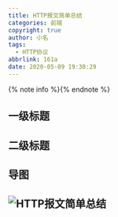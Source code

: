 ```yaml
---
title: HTTP报文简单总结
categories: 前端
copyright: true
author: 小名
tags:
  - HTTP协议
abbrlink: 161a
date: 2020-05-09 19:30:29
---
```


{% note info %}{% endnote %}

<!-- more -->

## 一级标题

## 二级标题

## 导图
![HTTP报文简单总结](https://cdn.llow22.com/picture/%E7%94%BB%E5%B8%83%201.png)
---

